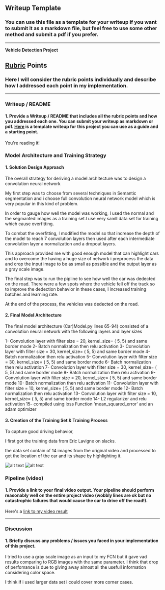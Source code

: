 ## Writeup Template
### You can use this file as a template for your writeup if you want to submit it as a markdown file, but feel free to use some other method and submit a pdf if you prefer.

---

**Vehicle Detection Project**

[//]: # (Image References)
[image1]: ./examples/video1_40_x.png
[image2]: ./examples/video1_40_cars.png


## [Rubric](https://review.udacity.com/#!/rubrics/513/view) Points
### Here I will consider the rubric points individually and describe how I addressed each point in my implementation.  

---
### Writeup / README

#### 1. Provide a Writeup / README that includes all the rubric points and how you addressed each one.  You can submit your writeup as markdown or pdf.  [Here](https://github.com/udacity/CarND-Vehicle-Detection/blob/master/writeup_template.md) is a template writeup for this project you can use as a guide and a starting point.  

You're reading it!


### Model Architecture and Training Strategy

#### 1. Solution Design Approach

The overall strategy for deriving a model architecture was to design a convolution neural network 

My first step was to choose from several techniques in Semantic segmentation and i choose full convolution neural network model which is very popular in this kind of problem.
 
In order to gauge how well the model was working, I used the normal and the segmanted images as a training set.I use very samll data set for training which cause overfitting.

To combat the overfitting, I modified the model so that increase the depth of the model to reach 7 convolution layers then used after each intermediate convolution layer a normalization and a dropout layers. 

This approach provided me with good enough model that can highlight cars and to overcome the having a huge size of network i preprocess the data and crop the input image to be as small as possible and the output layer as a gray scale image.

The final step was to run the pipline to see how well the car was dedected on the road. There were a few spots where the vehicle fell off the track so to improve the dedection behavior in these cases, I increased training batches and learning rate.

At the end of the process, the vehicles was dedected on the road.

#### 2. Final Model Architecture

The final model architecture (Car)Model.py lines 65-94) consisted of a convolution neural network with the following layers and layer sizes

1- Convolution layer with filter size = 20, kernel_size= ( 5, 5) and same border mode
2- Batch normalization then relu activation
3- Convolution layer with filter size = 30, kernel_size= ( 5, 5) and same border mode
4- Batch normalization then relu activation
5- Convolution layer with filter size = 30, kernel_size= ( 5, 5) and same border mode
6- Batch normalization then relu activation
7- Convolution layer with filter size = 30, kernel_size= ( 5, 5) and same border mode
8- Batch normalization then relu activation
9- Convolution layer with filter size = 20, kernel_size= ( 5, 5) and same border mode
10- Batch normalization then relu activation
11- Convolution layer with filter size = 10, kernel_size= ( 5, 5) and same border mode
12- Batch normalization then relu activation
13- Convolution layer with filter size = 10, kernel_size= ( 5, 5) and same border mode
14- L2 regularizer and relu activation
15- compiled using loss Function 'mean_squared_error' and an adam optimizer

#### 3. Creation of the Training Set & Training Process

To capture good driving behavior,

I first got the training data from Eric Lavigne on slacks.

the data set contain of 14 images from the original video and processed to get the location of the car and its shape by highlighting it.

![alt text][image1]
![alt text][image2]

### Pipeline (video)

#### 1. Provide a link to your final video output.  Your pipeline should perform reasonably well on the entire project video (wobbly lines are ok but no catastrophic failures that would cause the car to drive off the road!).

Here's a [link to my video result](./project_video.mp4)


---

### Discussion

#### 1. Briefly discuss any problems / issues you faced in your implementation of this project.

I tried to use a gray scale image as an input to my FCN  but it gave vad results comparing to RGB images with the same parameter. I think that drop of perfomance is due to giving away almost all the usefull information considering color space.

I think if i used larger data set i could cover more corner cases.

